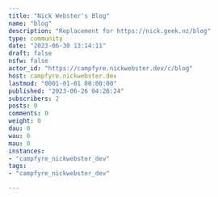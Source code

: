 ```yaml
---
title: "Nick Webster's Blog" 
name: "blog"
description: "Replacement for https://nick.geek.nz/blog"
type: community
date: "2023-06-30 13:14:11"
draft: false
nsfw: false
actor_id: "https://campfyre.nickwebster.dev/c/blog"
host: campfyre.nickwebster.dev
lastmod: "0001-01-01 00:00:00"
published: "2023-06-26 04:26:24"
subscribers: 2
posts: 0
comments: 0
weight: 0
dau: 0
wau: 0
mau: 0
instances:
- "campfyre_nickwebster_dev"
tags: 
- "campfyre_nickwebster_dev"

---
```

